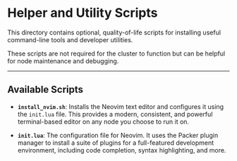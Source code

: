 # Helper and Utility Scripts

This directory contains optional, quality-of-life scripts for installing useful command-line tools and developer utilities.

These scripts are not required for the cluster to function but can be helpful for node maintenance and debugging.

---

## Available Scripts

* **`install_nvim.sh`**:
    Installs the Neovim text editor and configures it using the `init.lua` file. This provides a modern, consistent, and powerful terminal-based editor on any node you choose to run it on.

* **`init.lua`**:
    The configuration file for Neovim. It uses the Packer plugin manager to install a suite of plugins for a full-featured development environment, including code completion, syntax highlighting, and more.
